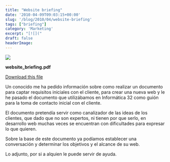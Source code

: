 ```yaml
---
title: "Website briefing"
date: '2010-04-09T09:03:15+00:00'
slug: '/blog/2010/04/website-briefing'
tags: ["briefing"]
category: 'Marketing'
excerpt: "[![]("
draft: false
headerImage: 
---
```

[![](http://static1.squarespace.com/static/5303797ae4b0c6ad9e43f072/5303ce80e4b0400995a883d6/5303cf33e4b0400995a88aed/1392758579164/pdf.png)](http://static.squarespace.com/static/5303797ae4b0c6ad9e43f072/5303ce80e4b0400995a883d6/5303cf32e4b0400995a88aea/1392758578962/website-briefing?format=original)

**website\_briefing.pdf**

[Download this file](http://posterous.com/getfile/files.posterous.com/jorgegorka/dIcz9CveJRKXFpYxWFwkQswj7pbwDtNHMHHmfRDvxWxZykMsAF0mgsAnIA4a/website_briefing.pdf)

Un conocido me ha pedido información sobre como realizar un documento para captar requisitos iniciales con el cliente, para crear una nueva web y le he pasado el documento que utilizábamos en Informática 32 como guión para la toma de contacto inicial con el cliente.

El documento pretendía servir como canalizador de las ideas de los clientes, que dado que no son expertos, ni tienen por que serlo, en desarrollo web muchas veces se encuentran con dificultades para expresar lo que quieren.

Sobre la base de este documento ya podíamos establecer una conversación y determinar los objetivos y el alcance de su web.

Lo adjunto, por si a alquien le puede servir de ayuda.


